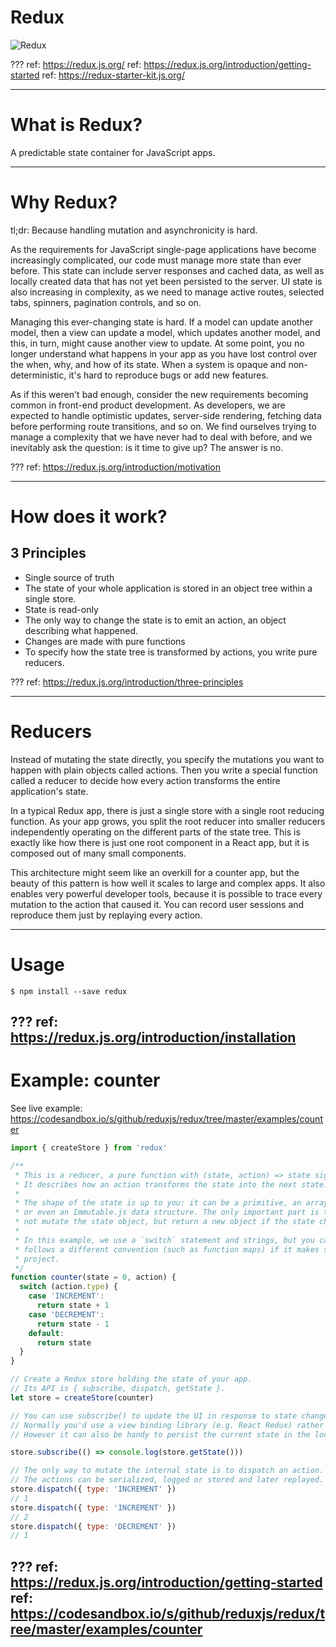 # Redux

![Redux](../media/logo-redux.svg)

???
ref: https://redux.js.org/
ref: https://redux.js.org/introduction/getting-started
ref: https://redux-starter-kit.js.org/

---
# What is Redux?

A predictable state container for JavaScript apps.

---
# Why Redux?

tl;dr: Because handling mutation and asynchronicity is hard.

As the requirements for JavaScript single-page applications have become increasingly complicated, our code must manage more state than ever before. This state can include server responses and cached data, as well as locally created data that has not yet been persisted to the server. UI state is also increasing in complexity, as we need to manage active routes, selected tabs, spinners, pagination controls, and so on.

Managing this ever-changing state is hard. If a model can update another model, then a view can update a model, which updates another model, and this, in turn, might cause another view to update. At some point, you no longer understand what happens in your app as you have lost control over the when, why, and how of its state. When a system is opaque and non-deterministic, it's hard to reproduce bugs or add new features.

As if this weren't bad enough, consider the new requirements becoming common in front-end product development. As developers, we are expected to handle optimistic updates, server-side rendering, fetching data before performing route transitions, and so on. We find ourselves trying to manage a complexity that we have never had to deal with before, and we inevitably ask the question: is it time to give up? The answer is no.

???
ref: https://redux.js.org/introduction/motivation

---
# How does it work?
## 3 Principles

* Single source of truth
 * The state of your whole application is stored in an object tree within a single store.
* State is read-only
 * The only way to change the state is to emit an action, an object describing what happened.
* Changes are made with pure functions
 * To specify how the state tree is transformed by actions, you write pure reducers.

???
ref: https://redux.js.org/introduction/three-principles

---
# Reducers

Instead of mutating the state directly, you specify the mutations you want to happen with plain objects called actions. Then you write a special function called a reducer to decide how every action transforms the entire application's state.

In a typical Redux app, there is just a single store with a single root reducing function. As your app grows, you split the root reducer into smaller reducers independently operating on the different parts of the state tree. This is exactly like how there is just one root component in a React app, but it is composed out of many small components.

This architecture might seem like an overkill for a counter app, but the beauty of this pattern is how well it scales to large and complex apps. It also enables very powerful developer tools, because it is possible to trace every mutation to the action that caused it. You can record user sessions and reproduce them just by replaying every action.

---
# Usage

```shell
$ npm install --save redux
```

???
ref: https://redux.js.org/introduction/installation
---
# Example: counter

See live example: https://codesandbox.io/s/github/reduxjs/redux/tree/master/examples/counter

```javascript
import { createStore } from 'redux'

/**
 * This is a reducer, a pure function with (state, action) => state signature.
 * It describes how an action transforms the state into the next state.
 *
 * The shape of the state is up to you: it can be a primitive, an array, an object,
 * or even an Immutable.js data structure. The only important part is that you should
 * not mutate the state object, but return a new object if the state changes.
 *
 * In this example, we use a `switch` statement and strings, but you can use a helper that
 * follows a different convention (such as function maps) if it makes sense for your
 * project.
 */
function counter(state = 0, action) {
  switch (action.type) {
    case 'INCREMENT':
      return state + 1
    case 'DECREMENT':
      return state - 1
    default:
      return state
  }
}

// Create a Redux store holding the state of your app.
// Its API is { subscribe, dispatch, getState }.
let store = createStore(counter)

// You can use subscribe() to update the UI in response to state changes.
// Normally you'd use a view binding library (e.g. React Redux) rather than subscribe() directly.
// However it can also be handy to persist the current state in the localStorage.

store.subscribe(() => console.log(store.getState()))

// The only way to mutate the internal state is to dispatch an action.
// The actions can be serialized, logged or stored and later replayed.
store.dispatch({ type: 'INCREMENT' })
// 1
store.dispatch({ type: 'INCREMENT' })
// 2
store.dispatch({ type: 'DECREMENT' })
// 1
```
???
ref: https://redux.js.org/introduction/getting-started
ref: https://codesandbox.io/s/github/reduxjs/redux/tree/master/examples/counter
---

